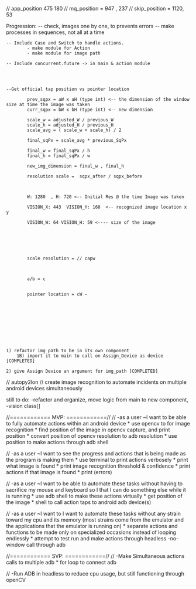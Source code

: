 // app_position 475 180
// mq_position = 947 , 237
// skip_position = 1120, 53

Progression:
    -- check, images one by one, to prevents errors
    -- make processes in sequences, not all at a time


    -- Include Case and Switch to handle actions.
            - make module for Action
            - make module for image path

    -- Include concurrent.future -> in main & action module




    --Get official tap position vs pointer location

            prev_sqpx = aW x aH (type int) <-- the dimension of the window size at time the image was taken
            curr_sqpx = bW x bH (type int) <-- new dimension

            scale_w = adjusted_W / previous_W
            scale_h = adjusted_H / previous_H
            scale_avg = ( scale_w + scale_h) / 2

            final_sqPx = scale_avg * previous_SqPx

            final_w = final_sqPx / h
            final_h = final_sqPx / w

            new_img_dimension = final_w , final_h

            resolution scale =  sqpx_after / sqpx_before

            

            W: 1280  , H: 720 <-- Initial Res @ the time Image was taken

            VISION_X: 443  VISION_Y: 168  <-- recognized image location x y

            VISION_W: 64 VISION_H: 59 <---- size of the image






            scale resolution = // capw



            a/b = c


            pointer location = cW -










    1) refactor img path to be in its own component
        1B) import it to main to call on Assign_Device as device [COMPLETED]

    2) give Assign Device an argument for img_path [COMPLETED]






//  autopy2lon
//  create image recognition to automate incidents on multiple android devices simultaneously 

still to do:
    -refactor and organize, move logic from main to new component, -vision class[]

//============  MVP:  ============//
//  -as a user ~I want to be able to fully automate actions within an android device
    * use opencv to for image recognition
    * find position of the image in opencv capture, and print position 
    * convert position of opencv resolution to adb resolution
    * use position to make actions through adb shell

//  -as a user ~I want to see the progress and actions that is being made as the program is making them
    * use terminal to print actions verbosely
       * print what image is found
       * print image recognition threshold & confidence
       * print actions if that image is found
       * print (errors)

//  -as a user ~I want to be able to automate these tasks without having to sacrifice my mouse and keyboard so I that I can do something else while it is running
    * use adb shell to make these actions virtually
       * get position of the image
       * shell to call action taps to android adb device(s) 

//  -as a user ~I want to I want to automate these tasks without any strain toward my cpu and its memory
(most strains come from the emulator and the applications that the emulator is running on)
    * separate actions and functions to be made only on specialized occasions instead of looping endlessly
    * attempt to test run and make actions through headless -no-window call through adb
      


//============  SVP:  ============//
// -Make Simultaneous actions calls to multiple adb
    * for loop to connect adb


// -Run ADB in headless to reduce cpu usage, but still functioning through openCV
